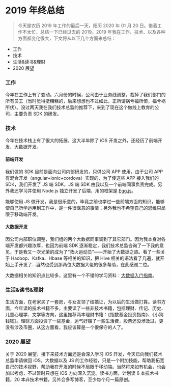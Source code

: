 # 2019 年终总结


> 今天是农历 2019 年工作的最后一天，阳历 2020 年 01 月 20 日。借着工作不太忙，总结一下已经过去的 2019。2019 年我在工作、技术、以及各种方面都变化很大，下文将从以下几个方面来总结：


- 工作
- 技术
- 生活&读书&理财
- 2020 展望


### 工作
今年在工作上有了变动。六月份的时候，公司由于业务线调整，裁掉了我们部门的所有员工（当时觉得挺糟糕的，后来想想也不过如此，正所谓祸兮福所倚，福兮祸所伏）。没过两天我在我们技术总监的推荐下，来到了现在这个做线上教育的公司，主要负责 SDK 的研发。


### 技术
今年在技术栈上有了很大的拓展，这大半年除了 iOS 开发之外，还经历了前端开发、大数据开发。


#### 前端开发

我们做的 SDK 目前是面向公司内部研发的，只供公司 APP 使用，由于公司 APP 有混合开发（angular+ionic+cordova）实现的，为了使这些 APP 接入我们的 SDK，我们开发了 JS 端 SDK，JS 端 SDK 由我以及一个前端同事负责完成。另外我还学习并使用 Node.js 独立开发了后端，用的框架是 [Egg.js](https://eggjs.org/zh-cn/intro/quickstart.html)。

能够使用 JS 做开发，我是很乐意的，毕竟之前也学过一些前端方面的知识，能够使自己所学运用到工作中，是一件很惬意的事情；另外我也不希望自己的思维只局限于移动端开发。

#### 大数据开发

因公司内部职位调整，我们组的两个大数据同事调到了其它部门。因为我本身对各端开发都兴趣浓厚，也因为前端 SDK 逐渐稳定，我们技术总监咨询了一下我的意见，于是我又一次光荣的成为了“救火运动员”——开始了大数据之旅。看了一些关于 Hadoop、Kafka、Hbase 等相关的知识，把 Hive 相关的语法看了几遍，就开始上手开发了...当然也受到那两位大数据大佬的很多帮助，在此感谢二位。

大数据相关的知识点比较多，这里有一个不错的学习资料：[大数据入门指南](https://github.com/heibaiying/BigData-Notes)。

### 生活&读书&理财

生活方面，在老家买了一套房，与女友领了结婚证，为以后的生活做打算。读书方面，今年读的技术书籍不多，主要读了一些非技术书籍，包括理财、传记、历史、儿童心理学、文学等方向，这里推荐两本理财书籍：《指数基金投资指南》、《小狗钱钱》。理财方面投资了一些基金，运气好赚了一些生活费，股票还没涉及过，更没有涉及币圈，从这方面看，我应该算是一个很保守的人了。

### 2020 展望

关于 2020 展望，接下来技术方面还是会深入学习 iOS 开发，今天已向我们技术总监申请做回 iOS。大数据以及 JS 的工作经验，只是一个附加技能，帮助我拓宽自己的技术视野，帮助我在开发的时候不局限于移动端。当然将来如有机会，也会加以考虑，不过暂时只想在 iOS 方向深入沉淀。读书方面，计划读 6 本技术书籍，20 本非技术书籍，另外会多写博客，至少每个月一篇原创。